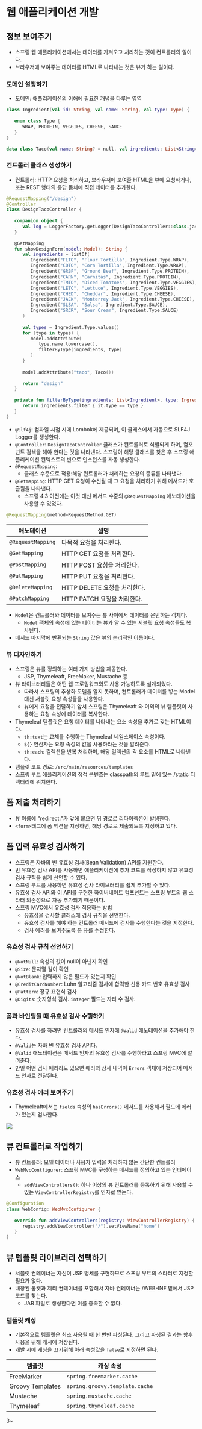 # 웹 애플리케이션 개발

## 정보 보여주기

- 스프링 웹 애플리케이션에서는 데이터를 가져오고 처리하는 것이 컨트롤러의 일이다.
- 브라우저에 보여주는 데이터를 HTML로 나타내는 것은 뷰가 하는 일이다.

### 도메인 설정하기

- 도메인: 애플리케이션의 이해에 필요한 개념을 다루는 영역

```kotlin
class Ingredient(val id: String, val name: String, val type: Type) {  
  
   enum class Type {  
      WRAP, PROTEIN, VEGGIES, CHEESE, SAUCE  
   }  
}
```

```kotlin
data class Taco(val name: String? = null, val ingredients: List<String>? = null)
```

### 컨트롤러 클래스 생성하기

- 컨트롤러: HTTP 요청을 처리하고, 브라우저에 보여줄 HTML을 뷰에 요청하거나, 또는 REST 형태의 응답 몸체에 직접 데이터를 추가한다.

```kotlin
@RequestMapping("/design")  
@Controller  
class DesignTacoController {  
  
   companion object {  
      val log = LoggerFactory.getLogger(DesignTacoController::class.java)  
   }  
  
   @GetMapping  
   fun showDesignForm(model: Model): String {  
      val ingredients = listOf(  
         Ingredient("FLTO", "Flour Tortilla", Ingredient.Type.WRAP),  
         Ingredient("COTO", "Corn Tortilla", Ingredient.Type.WRAP),  
         Ingredient("GRBF", "Ground Beef", Ingredient.Type.PROTEIN),  
         Ingredient("CARN", "Carnitas", Ingredient.Type.PROTEIN),  
         Ingredient("TMTO", "Diced Tomatoes", Ingredient.Type.VEGGIES),  
         Ingredient("LETC", "Lettuce", Ingredient.Type.VEGGIES),  
         Ingredient("CHED", "Cheddar", Ingredient.Type.CHEESE),  
         Ingredient("JACK", "Monterrey Jack", Ingredient.Type.CHEESE),  
         Ingredient("SLSA", "Salsa", Ingredient.Type.SAUCE),  
         Ingredient("SRCR", "Sour Cream", Ingredient.Type.SAUCE)  
      )  
  
      val types = Ingredient.Type.values()  
      for (type in types) {  
         model.addAttribute(  
            type.name.lowercase(),  
            filterByType(ingredients, type)  
         )  
      }  
  
      model.addAttribute("taco", Taco())  
  
      return "design"  
   }  
  
   private fun filterByType(ingredients: List<Ingredient>, type: Ingredient.Type): List<Ingredient> {  
      return ingredients.filter { it.type == type }  
   }  
}
```

- `@Slf4j`: 컴파일 시점 시에 Lombok에 제공되며, 이 클래스에서 자동으로 SLF4J Logger를 생성한다.
- `@Controller`: `DesignTacoController` 클래스가 컨트롤러로 식별되게 하며, 컴포넌트 검색을 해야 한다는 것을 나타낸다. 스프링이 해당 클래스를 찾은 후 스프링 애플리케이션 컨텍스트의 빈으로 인스턴스를 자동 생성한다.
- `@RequestMapping`: 
	- 클래스 수준으로 적용:해당 컨트롤러가 처리하는 요청의 종류를 나타낸다.
- `@Getmapping`: HTTP GET 요청이 수신될 때 그 요청을 처리하기 위해 메서드가 호출됨을 나타낸다.
	- 스프링 4.3 이전에는 이것 대신 메서드 수준의 `@RequestMapping` 애노테이션을 사용할 수 있었다.

```kotlin
@RequestMapping(method=RequestMethod.GET)
```

|애노테이션|설명|
|---|---|
|`@RequestMapping`|다목적 요청을 처리한다.|
|`@GetMapping`|HTTP GET 요청을 처리한다.|
|`@PostMapping`|HTTP POST 요청을 처리한다.|
|`@PutMapping`|HTTP PUT 요청을 처리한다.
|`@DeleteMapping`|HTTP DELETE 요청을 처리한다.|
|`@PatchMapping`|HTTP PATCH 요청을 처리한다.|

- `Model`은 컨트롤러와 데이터를 보여주는 뷰 사이에서 데이터를 운반하는 객체다.
	- `Model` 객체의 속성에 있는 데이터는 뷰가 알 수 있는 서블릿 요청 속성들도 복사된다.
- 메서드 마지막에 반환되는 `String` 값은 뷰의 논리적인 이름이다.

### 뷰 디자인하기

- 스프링은 뷰를 정의하는 여러 가지 방법을 제공한다.
	- JSP, Thymeleaft, FreeMaker, Mustache 등
- 뷰 라이브러리들은 어떤 웹 프로임워크와도 사용 가능하도록 설계되었다.
	- 따라서 스프링의 추상화 모델을 알지 못하며, 컨트롤러가 데이터를 넣는 Model 대신 서블릿 요청 속성들을 사용한다.
	- 뷰에게 요청을 전달하기 앞서 스프링은 Thymeleaft 와 이외의 뷰 템플릿이 사용하는 요청 속성에 데이터를 복사한다.
- Thymeleaf 템플릿은 요청 데이터를 나타내는 요소 속성을 추가로 갖는 HTML이다.
	- `th:text`는 교체를 수행하는 Thymeleaf 네임스페이스 속성이다.
	- `${}` 연산자는 요청 속성의 값을 사용하라는 것을 알려준다.
	- `th:each`: 컬렉션을 반복 처리하며, 해당 컬렉션의 각 요소를 HTML로 나타낸다.
- 템플릿 코드 경로: `/src/main/resources/templates`
- 스프링 부트 애플리케이션의 정적 콘텐츠는 classpath의 루트 밑에 있는 /static 디렉터리에 위치한다.

## 폼 제출 처리하기

- 뷰 이름에 "redirect:"가 앞에 붙으면 뒤 경로로 리다이렉션이 발생한다.
- `<form>`태그에 폼 액션을 지정하면, 해당 경로로 제출되도록 지정하고 있다.

## 폼 입력 유효성 검사하기

- 스프링은 자바의 빈 유효성 검사(Bean Validation) API를 지원한다.
- 빈 유효성 검사 API를 사용하면 애플리케이션에 추가 코드를 작성하지 않고 유효성 검사 규칙을 쉽게 선언할 수 있다.
- 스프링 부트를 사용하면 유효성 검사 라이브러리를 쉽게 추가할 수 있다.
- 유효성 검사 API와 이 API를 구현한 하이버네이트 컴포넌트는 스프링 부트의 웹 스타터 의존성으로 자동 추가되기 때문이다.
- 스프링 MVC에서 유효성 검사 적용하는 방법
	- 유효성을 검사할 클래스에 검사 규칙을 선언한다.
	- 유효성 검사를 해야 하는 컨트롤러 메서드에 검사를 수행한다는 것을 지정한다.
	- 검사 에러를 보여주도록 봄 퓨를 수정한다.

### 유효성 검사 규칙 선언하기

- `@NotNull`: 속성의 값이 null이 아닌지 확인
- `@Size`: 문자열 길이 확인
- `@NotBlank`: 입력하지 않은 필드가 있는지 확인
- `@CreditCardNumber`: Luhn 알고리즘 검사에 합격한 신용 카드 번호 유효성 검사
- `@Pattern`: 정규 표현식 검사
- `@Digits`: 숫지형식 검사. `integer` 필드는 자리 수 검사.

### 폼과 바인딩될 때 유효성 검사 수행하기

- 유효성 검사를 하려면 컨트롤러의 메서드 인자에 `@Valid` 애노테이션을 추가해야 한다.
- `@Valid`는 자바 빈 유효성 검사 API다.
- `@Valid` 애노테이션은 메서드 인자의 유효성 검사를 수행하라고 스프링 MVC에 알려준다.
- 만일 어떤 검사 에러라도 있으면 에러의 상세 내역이 `Errors` 객체에 저장되어 메서드 인자로 전달된다.

### 유효성 검사 에러 보여주기

- Thymeleaft에서는 `fields` 속성의 `hasErrors()` 메서드를 사용해서 필드에 에러가 있는지 검사한다.

![](assets/Pasted%20image%2020230317003814.png)

## 뷰 컨트롤러로 작업하기

- 뷰 컨트롤러: 모델 데이터나 사용자 입력을 처리하지 않는 간단한 컨트롤러
- `WebMvcContfigurer`: 스프링 MVC를 구성하는 메서드를 정의하고 있는 인터페이스
	- `addViewControllers()`: 하나 이상의 뷰 컨트롤러를 등록하기 위해 사용할 수 있는 `ViewControllerRegistry`를 인자로 받는다.

```kotlin
@Configuration  
class WebConfig: WebMvcConfigurer {  
  
   override fun addViewControllers(registry: ViewControllerRegistry) {  
      registry.addViewController("/").setViewName("home")  
   }  
}
```

## 뷰 템플릿 라이브러리 선택하기

- 서블릿 컨테이너는 자신이 JSP 명세를 구현하므로 스프링 부트의 스타터로 지정할 필요가 없다.
- 내장된 톰캣과 제티 컨테이너를 포함해서 자바 컨테이너는 /WEB-INF 밑에서 JSP 코드를 찾는다.
	- JAR 파일로 생성한다면 이를 충족할 수 없다.

### 템플릿 캐싱

- 기본적으로 템플릿은 최초 사용될 때 한 번만 파싱된다. 그리고 파싱된 결과는 향후 사용을 위해 캐시에 저장된다.
- 개발 시에 캐싱을 끄기위해 아래 속성값을 `false`로 지정하면 된다.

|템플릿|캐싱 속성|
|---|---|
|FreeMarker|`spring.freemarker.cache`|
|Groovy Templates|`spring.groovy.template.cache`|
|Mustache|`spring.mustache.cache`|
|Thymeleaf|`spring.thymeleaf.cache`|

3~